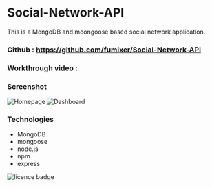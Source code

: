 # Social-Network-API

This is a MongoDB and moongoose based social network application.

### Github : https://github.com/fumixer/Social-Network-API

### Workthrough video : 

### Screenshot
![Homepage](./assets/)
![Dashboard](./assets/)

### Technologies

* MongoDB
* mongoose
* node.js
* npm
* express

![licence badge](https://img.shields.io/badge/license-MIT-orange.png)